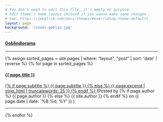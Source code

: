 ```yaml
---
# You don't need to edit this file, it's empty on purpose.
# Edit theme's home layout instead if you wanna make some changes
# See: https://jekyllrb.com/docs/themes/#overriding-theme-defaults
layout: page
background: '/cover-goblin.jpg'
---
```


<article class="post-preview">
  <a href="goblindiorama">
    <h4 class="post-title">Goblindiorama</h4>
  </a>
</article>
<hr>

{% assign sorted_pages = site.pages | where: "layout", "post" | sort: 'date' | reverse  %}
{% for page in sorted_pages %}
  <article class="post-preview">
    <a href="{{ page.url | prepend: site.baseurl | replace: '//', '/' }}">
      <h4 class="post-title">{{ page.title }}</h4>
      {% if page.subtitle %}
        {{ page.subtitle }}
      {% else %}
        {{ page.excerpt | strip_html | truncatewords: 25 }}
      {% endif %}
    </a>
    (Posted by
      {% if page.author %}
        {{ page.author }}
      {% else %}
        {{ site.author }}
      {% endif %}
      on
      {{ page.date | date: '%B %d, %Y' }}
    )
  </article>
  <hr>
{% endfor %}



